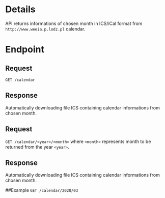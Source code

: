 # Details
API returns informations of chosen month in ICS/iCal format from `http://www.weeia.p.lodz.pl` calendar. 

# Endpoint

## Request
`GET /calendar` 


## Response
Automatically downloading file ICS containing calendar informations from chosen month.

## Request
`GET /calendar/<year>/<month>` 
where `<month>` represents month to be returned from the year `<year>`.

## Response
Automatically downloading file ICS containing calendar informations from chosen month.

##Example 
`GET /calendar/2020/03`